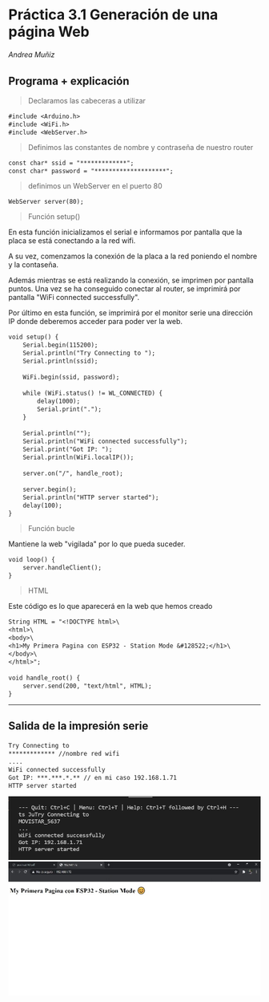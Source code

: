 # Práctica 3.1 Generación de una página Web
###### Andrea Muñiz
<p></p>

## Programa + explicación

>Declaramos las cabeceras a utilizar

```
#include <Arduino.h>
#include <WiFi.h>
#include <WebServer.h>
```

> Definimos las constantes de nombre y contraseña de nuestro router

```
const char* ssid = "*************";
const char* password = "********************";
```

> definimos un WebServer en el puerto 80

```
WebServer server(80);
```

> Función setup()

En esta función inicializamos el serial e informamos por pantalla que la placa se está conectando a la red wifi.<p></p>
A su vez, comenzamos la conexión de la placa a la red poniendo el nombre y la contaseña.<p></p>
Además mientras se está realizando la conexión, se imprimen por pantalla puntos. Una vez se ha conseguido conectar al router, se imprimirá por pantalla "WiFi connected successfully".<p></p>
Por último en esta función, se imprimirá por el monitor serie una dirección IP donde deberemos acceder para poder ver la web.

```
void setup() {
    Serial.begin(115200);
    Serial.println("Try Connecting to ");
    Serial.println(ssid);

    WiFi.begin(ssid, password);

    while (WiFi.status() != WL_CONNECTED) {
        delay(1000);
        Serial.print(".");
    }

    Serial.println("");
    Serial.println("WiFi connected successfully");
    Serial.print("Got IP: ");
    Serial.println(WiFi.localIP());

    server.on("/", handle_root);

    server.begin();
    Serial.println("HTTP server started");
    delay(100);
}
```

> Función bucle

Mantiene la web "vigilada" por lo que pueda suceder.

```
void loop() {
    server.handleClient();
}
```

> HTML

Este código es lo que aparecerá en la web que hemos creado 

```
String HTML = "<!DOCTYPE html>\
<html>\
<body>\
<h1>My Primera Pagina con ESP32 - Station Mode &#128522;</h1>\
</body>\
</html>";

void handle_root() {
    server.send(200, "text/html", HTML);
}
```

***

## Salida de la impresión serie

```
Try Connecting to
************* //nombre red wifi
....
WiFi connected successfully
Got IP: ***.***.*.** // en mi caso 192.168.1.71
HTTP server started
```

![Salida del monitor](salida_WiFi.png)
![Resultados de la web](web1.jpg)
